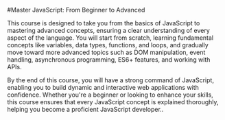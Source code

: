 
#Master JavaScript: From Beginner to Advanced

This course is designed to take you from the basics of JavaScript to mastering advanced concepts, ensuring a clear understanding of every aspect of the language. You will start from scratch, learning fundamental concepts like variables, data types, functions, and loops, and gradually move toward more advanced topics such as DOM manipulation, event handling, asynchronous programming, ES6+ features, and working with APIs.

By the end of this course, you will have a strong command of JavaScript, enabling you to build dynamic and interactive web applications with confidence. Whether you're a beginner or looking to enhance your skills, this course ensures that every JavaScript concept is explained thoroughly, helping you become a proficient JavaScript developer..
